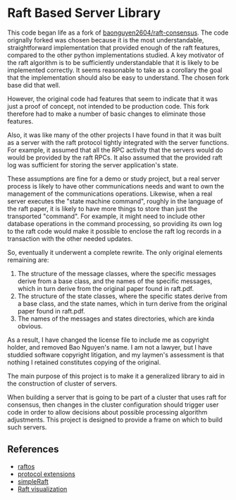 
# Raft Based Server Library

This code began life as a fork of
[baonguyen2604/raft-consensus](https://github.com/baonguyen2604/raft-consensus).
The code orignally forked was chosen because it is the most
understandable, straightforward implementation that provided enough of
the raft features, compared to the other python implementations
studied. A key motivator of the raft algorithm is to be sufficiently
understandable that it is likely to be implemented correctly. It seems
reasonable to take as a corollary the goal that the implementation should
also be easy to understand. The chosen fork base did that well.

However, the original code had features that seem to indicate that it
was just a proof of concept, not intended to be production code. This
fork therefore had to make a number of basic changes to eliminate those
features.

Also, it was like many of the other projects I have found in that it was built as
a server with the raft protocol tightly integrated with the server functions. For example,
it assumed that all the RPC activity that the servers would do would be provided
by the raft RPCs. It also assumed that the provided raft log was sufficient for
storing the server application's state.

These assumptions are fine for a demo or study project, but a real
server process is likely to have other communications needs and want
to own the management of the communications operations. Likewise, when
a real server executes the "state machine command", roughly in the
language of the raft paper, it is likely to have more things to store
than just the transported "command". For example, it might need to include
other database operations in the command processing, so providing its own
log to the raft code would make it possible to enclose the raft log records
in a transaction with the other needed updates.

So, eventually it underwent a complete rewrite. The only original elements
remaining are:

1. The structure of the message classes, where the specific messages
   derive from a base class, and the names of the specific messages,
   which in turn derive from the original paper found in raft.pdf.
2. The structure of the state classes, where the specific states
   derive from a base class, and the state names, which in turn
   derive from the original paper found in raft.pdf.
3. The names of the messages and states directories, which are kinda obvious.

As a result, I have changed the license file to include me as copyright
holder, and removed Bao Nguyen's name. 
I am not a lawyer, but I have studdied software copyright litigation,
and my laymen's assessment is that nothing I retained constitutes copying
of the original. 

The main purpose of this project is to make it a generalized library
to aid in the construction of cluster of servers. 

When building a server that is going to be part of a cluster that uses
raft for consensus, then changes in the cluster configuration should trigger
user code in order to allow decisions about possible processing algorithm adjustments.
This project is designed to provide a frame on which to build such servers.

## References

- [raftos](https://github.com/zhebrak/raftos)
- [protocol extensions](https://dev.to/tarantool/raft-notalmighty-how-to-make-it-more-robust-3a11)
- [simpleRaft](https://github.com/streed/simpleRaft/tree/master/simpleRaft)
- [Raft visualization](http://thesecretlivesofdata.com/raft/)
